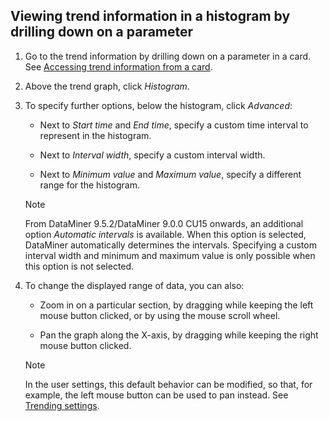 ## Viewing trend information in a histogram by drilling down on a parameter

1. Go to the trend information by drilling down on a parameter in a card. See [Accessing trend information from a card](Accessing_trend_information_from_a_card.md).

2. Above the trend graph, click *Histogram*.

3. To specify further options, below the histogram, click *Advanced*:

    - Next to *Start time* and *End time*, specify a custom time interval to represent in the histogram.

    - Next to *Interval width*, specify a custom interval width.

    - Next to *Minimum value* and *Maximum value*, specify a different range for the histogram.

    > [!NOTE]
    > From DataMiner 9.5.2/DataMiner 9.0.0 CU15 onwards, an additional option *Automatic intervals* is available. When this option is selected, DataMiner automatically determines the intervals. Specifying a custom interval width and minimum and maximum value is only possible when this option is not selected.

4. To change the displayed range of data, you can also:

    - Zoom in on a particular section, by dragging while keeping the left mouse button clicked, or by using the mouse scroll wheel.

    - Pan the graph along the X-axis, by dragging while keeping the right mouse button clicked.

    > [!NOTE]
    > In the user settings, this default behavior can be modified, so that, for example, the left mouse button can be used to pan instead. See [Trending settings](../../part_1/GettingStarted/User_settings.md#trending-settings).
    >
